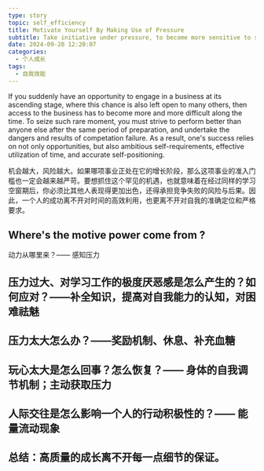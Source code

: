 ```yaml
---
type: story
topic: self_efficiency
title: Motivate Yourself By Making Use of Pressure
subtitle: Take initiative under pressure, to become more sensitive to situation and opportunities.
date: 2024-09-20 12:20:07
categories:
  - 个人成长
tags:
  - 自我效能
---
```


If you suddenly have an opportunity to engage in a business at its ascending stage, where this chance is also left open to many others, then access to the business has to become more and more difficult along the time. To seize such rare moment, you must strive to perform better than anyone else after the same period of preparation, and undertake the dangers and results of competation failure. As a result, one's success relies on not only opportunities, but also ambitious self-requirements, effective utilization of time, and accurate self-positioning.

机会越大，风险越大。如果哪项事业正处在它的增长阶段，那么这项事业的准入门槛也一定会越来越严苛。要想抓住这个罕见的机遇，也就意味着在经过同样的学习空窗期后，你必须比其他人表现得更加出色，还得承担竞争失败的风险与后果。因此，一个人的成功离不开对时间的高效利用，也更离不开对自我的准确定位和严格要求。

## Where's the motive power come from ?

动力从哪里来？—— 感知压力

## 压力过大、对学习工作的极度厌恶感是怎么产生的？如何应对？——补全知识，提高对自我能力的认知，对困难祛魅

## 压力太大怎么办？——奖励机制、休息、补充血糖

## 玩心太大是怎么回事？怎么恢复？—— 身体的自我调节机制；主动获取压力

## 人际交往是怎么影响一个人的行动积极性的？—— 能量流动现象

## 总结：高质量的成长离不开每一点细节的保证。